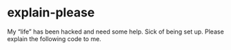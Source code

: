 # explain-please
My “life” has been hacked and need some help. Sick of being set up. Please explain the following code to me. 
